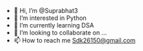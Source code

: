 - 👋 Hi, I’m @Suprabhat3
- 👀 I’m interested in Python
- 🌱 I’m currently learning DSA
- 💞️ I’m looking to collaborate on ...
- 📫 How to reach me Sdk26150@gmail.com


<!---
Suprabhat3/Suprabhat3 is a ✨ special ✨ repository because its `README.md` (this file) appears on your GitHub profile.
You can click the Preview link to take a look at your changes.
--->
